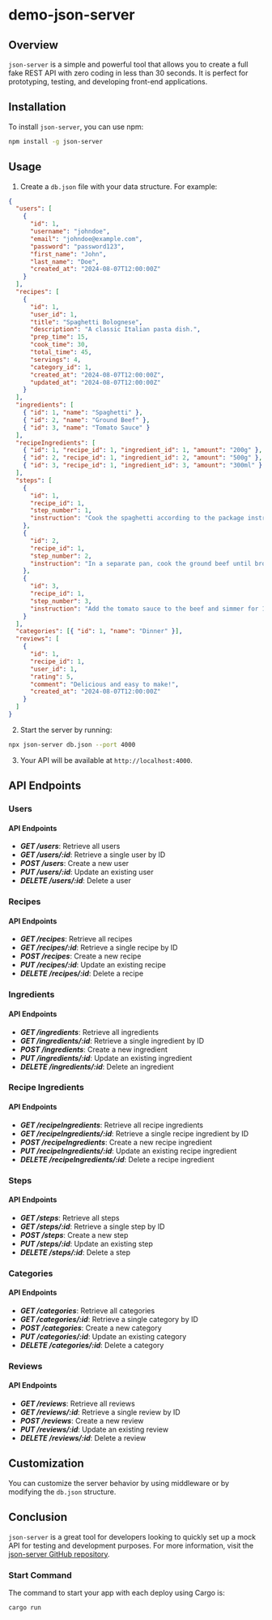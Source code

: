 # demo-json-server

## Overview

`json-server` is a simple and powerful tool that allows you to create a full fake REST API with zero coding in less than 30 seconds. It is perfect for prototyping, testing, and developing front-end applications.

## Installation

To install `json-server`, you can use npm:

```bash
npm install -g json-server
```

## Usage

1. Create a `db.json` file with your data structure. For example:

```json
{
  "users": [
    {
      "id": 1,
      "username": "johndoe",
      "email": "johndoe@example.com",
      "password": "password123",
      "first_name": "John",
      "last_name": "Doe",
      "created_at": "2024-08-07T12:00:00Z"
    }
  ],
  "recipes": [
    {
      "id": 1,
      "user_id": 1,
      "title": "Spaghetti Bolognese",
      "description": "A classic Italian pasta dish.",
      "prep_time": 15,
      "cook_time": 30,
      "total_time": 45,
      "servings": 4,
      "category_id": 1,
      "created_at": "2024-08-07T12:00:00Z",
      "updated_at": "2024-08-07T12:00:00Z"
    }
  ],
  "ingredients": [
    { "id": 1, "name": "Spaghetti" },
    { "id": 2, "name": "Ground Beef" },
    { "id": 3, "name": "Tomato Sauce" }
  ],
  "recipeIngredients": [
    { "id": 1, "recipe_id": 1, "ingredient_id": 1, "amount": "200g" },
    { "id": 2, "recipe_id": 1, "ingredient_id": 2, "amount": "500g" },
    { "id": 3, "recipe_id": 1, "ingredient_id": 3, "amount": "300ml" }
  ],
  "steps": [
    {
      "id": 1,
      "recipe_id": 1,
      "step_number": 1,
      "instruction": "Cook the spaghetti according to the package instructions."
    },
    {
      "id": 2,
      "recipe_id": 1,
      "step_number": 2,
      "instruction": "In a separate pan, cook the ground beef until browned."
    },
    {
      "id": 3,
      "recipe_id": 1,
      "step_number": 3,
      "instruction": "Add the tomato sauce to the beef and simmer for 10 minutes."
    }
  ],
  "categories": [{ "id": 1, "name": "Dinner" }],
  "reviews": [
    {
      "id": 1,
      "recipe_id": 1,
      "user_id": 1,
      "rating": 5,
      "comment": "Delicious and easy to make!",
      "created_at": "2024-08-07T12:00:00Z"
    }
  ]
}
```

2. Start the server by running:

```bash
npx json-server db.json --port 4000
```

3. Your API will be available at `http://localhost:4000`.

## API Endpoints

### Users

#### API Endpoints

- **_GET /users_**: Retrieve all users
- **_GET /users/:id_**: Retrieve a single user by ID
- **_POST /users_**: Create a new user
- **_PUT /users/:id_**: Update an existing user
- **_DELETE /users/:id_**: Delete a user

### Recipes

#### API Endpoints

- **_GET /recipes_**: Retrieve all recipes
- **_GET /recipes/:id_**: Retrieve a single recipe by ID
- **_POST /recipes_**: Create a new recipe
- **_PUT /recipes/:id_**: Update an existing recipe
- **_DELETE /recipes/:id_**: Delete a recipe

### Ingredients

#### API Endpoints

- **_GET /ingredients_**: Retrieve all ingredients
- **_GET /ingredients/:id_**: Retrieve a single ingredient by ID
- **_POST /ingredients_**: Create a new ingredient
- **_PUT /ingredients/:id_**: Update an existing ingredient
- **_DELETE /ingredients/:id_**: Delete an ingredient

### Recipe Ingredients

#### API Endpoints

- **_GET /recipeIngredients_**: Retrieve all recipe ingredients
- **_GET /recipeIngredients/:id_**: Retrieve a single recipe ingredient by ID
- **_POST /recipeIngredients_**: Create a new recipe ingredient
- **_PUT /recipeIngredients/:id_**: Update an existing recipe ingredient
- **_DELETE /recipeIngredients/:id_**: Delete a recipe ingredient

### Steps

#### API Endpoints

- **_GET /steps_**: Retrieve all steps
- **_GET /steps/:id_**: Retrieve a single step by ID
- **_POST /steps_**: Create a new step
- **_PUT /steps/:id_**: Update an existing step
- **_DELETE /steps/:id_**: Delete a step

### Categories

#### API Endpoints

- **_GET /categories_**: Retrieve all categories
- **_GET /categories/:id_**: Retrieve a single category by ID
- **_POST /categories_**: Create a new category
- **_PUT /categories/:id_**: Update an existing category
- **_DELETE /categories/:id_**: Delete a category

### Reviews

#### API Endpoints

- **_GET /reviews_**: Retrieve all reviews
- **_GET /reviews/:id_**: Retrieve a single review by ID
- **_POST /reviews_**: Create a new review
- **_PUT /reviews/:id_**: Update an existing review
- **_DELETE /reviews/:id_**: Delete a review

## Customization

You can customize the server behavior by using middleware or by modifying the `db.json` structure.

## Conclusion

`json-server` is a great tool for developers looking to quickly set up a mock API for testing and development purposes. For more information, visit the [json-server GitHub repository](https://github.com/typicode/json-server).

### Start Command

The command to start your app with each deploy using Cargo is:

```bash
cargo run
```
